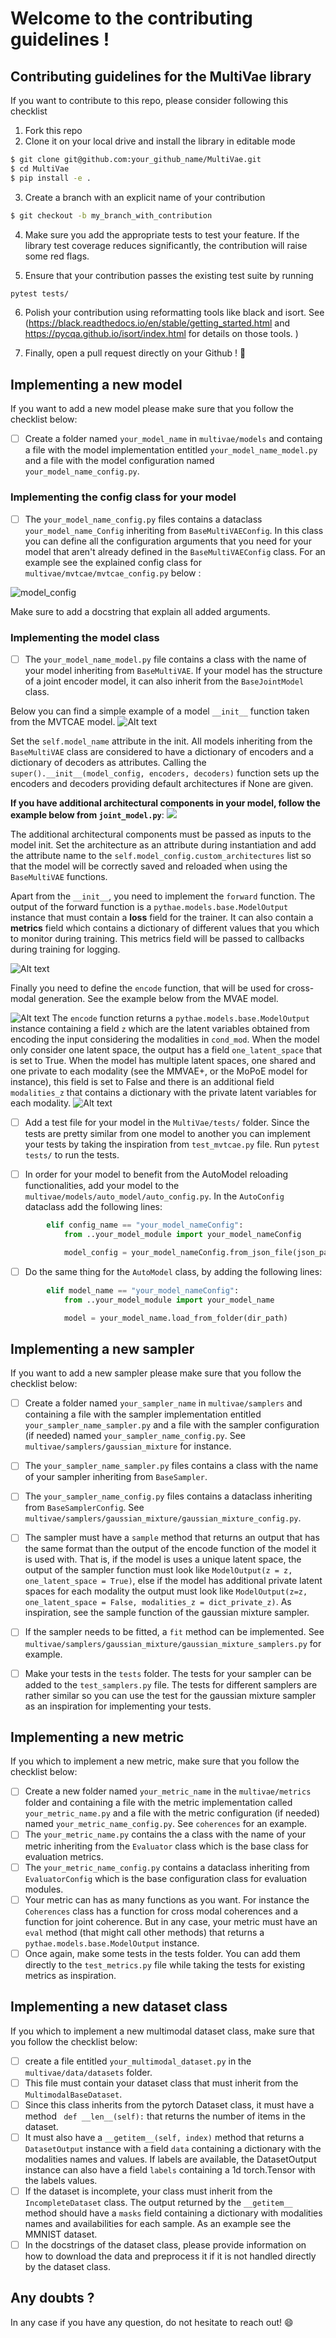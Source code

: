 # Welcome to the contributing guidelines !


## Contributing guidelines for the MultiVae library

If you want to contribute to this repo, please consider following this checklist

1) Fork this repo
2) Clone it on your local drive and install the library in editable mode
```bash
$ git clone git@github.com:your_github_name/MultiVae.git
$ cd MultiVae
$ pip install -e .
```
3) Create a branch with an explicit name of your contribution
```bash
$ git checkout -b my_branch_with_contribution
```
4) Make sure you add the appropriate tests to test your feature. If the library test coverage reduces
significantly, the contribution will raise some red flags.

5) Ensure that your contribution passes the existing test suite by running
```bash
pytest tests/
``` 
6) Polish your contribution using reformatting tools like black and isort. See (https://black.readthedocs.io/en/stable/getting_started.html and https://pycqa.github.io/isort/index.html for details on those tools. )

7) Finally, open a pull request directly on your Github ! :rocket: 


## Implementing a new model
If you want to add a new model please make sure that you follow the checklist below:

- [ ] Create a folder named `your_model_name` in `multivae/models` and containg a file with the model implementation entitled `your_model_name_model.py` and a file with the model configuration named `your_model_name_config.py`.

### Implementing the config class for your model

- [ ] The `your_model_name_config.py` files contains a dataclass `your_model_name_Config` inheriting from `BaseMultiVAEConfig`. In this class you can define all the configuration arguments that you need for your model that aren't already defined in the `BaseMultiVAEConfig` class. For an example see the explained config class for `multivae/mvtcae/mvtcae_config.py` below :

![model_config](./static/model_config_guidelines.png)


 Make sure to add a docstring that explain all added arguments.


### Implementing the model class

- [ ] The `your_model_name_model.py` file contains a class with the name of your model inheriting from `BaseMultiVAE`. If your model has the structure of a joint encoder model, it can also inherit from the `BaseJointModel` class. 

Below you can find a simple example of a model `__init__` function taken from the MVTCAE model. 
![Alt text](./static/simple_model_init.png)

Set the `self.model_name` attribute in the init. 
All models inheriting from the `BaseMultiVAE` class are considered to have a dictionary of encoders and a dictionary of decoders as attributes. Calling the 
`super().__init__(model_config, encoders, decoders)`  function sets up the encoders and decoders providing default architectures if None are given. 

**If you have additional architectural components in your model, follow the example below from `joint_model.py`**:
![](./static/model_class_init_joint.png)

The additional architectural components must be passed as inputs to the model init. Set the architecture as an attribute during instantiation and add the attribute name to the `self.model_config.custom_architectures` list so that the model will be correctly saved and reloaded when using the `BaseMultiVAE` functions.

Apart from the `__init__`, you need to implement the `forward` function. The output of the forward function is a `pythae.models.base.ModelOutput` instance that must contain a **loss** field for the trainer. It can also contain a **metrics** field which contains a dictionary of different values that you which to monitor during training. This metrics field will be passed to callbacks during training for logging.

![Alt text](./static/forward_output.png)

Finally you need to define the `encode` function, that will be used for cross-modal generation. See the example below from the MVAE model. 

![Alt text](./static/encode_basic.png)
The `encode` function returns a `pythae.models.base.ModelOutput` instance containing a field `z` which are the latent variables obtained from encoding the input considering the modalities in `cond_mod`.
When the model only consider one latent space, the output has a field `one_latent_space` that is set to True. 
When the model has multiple latent spaces, one shared and one private to each modality (see the MMVAE+, or the MoPoE model for instance), this field is set to False and there is an additional field `modalities_z` that contains a dictionary with the private latent variables for each modality. 
![Alt text](./static/encode_multiple.png)

- [ ] Add a test file for your model in the `MultiVae/tests/` folder. Since the tests are pretty similar from one model to another you can implement your tests by taking the inspiration from `test_mvtcae.py` file. Run `pytest tests/` to run the tests. 

- [ ] In order for your model to benefit from the AutoModel reloading functionalities, add your model to the `multivae/models/auto_model/auto_config.py`. In the `AutoConfig` dataclass add the following lines:
```python
        elif config_name == "your_model_nameConfig":
            from ..your_model_module import your_model_nameConfig

            model_config = your_model_nameConfig.from_json_file(json_path)

```
- [ ] Do the same thing for the `AutoModel` class, by adding the following lines:

```python
        elif model_name == "your_model_nameConfig":
            from ..your_model_module import your_model_name

            model = your_model_name.load_from_folder(dir_path)
``````


## Implementing a new sampler

If you want to add a new sampler please make sure that you follow the checklist below: 

- [ ] Create a folder named `your_sampler_name` in `multivae/samplers` and containing a file with the sampler implementation entitled `your_sampler_name_sampler.py` and a file with the sampler configuration (if needed) named `your_sampler_name_config.py`. See `multivae/samplers/gaussian_mixture` for instance.
- [ ] The `your_sampler_name_sampler.py` files contains a class with the name of your sampler inheriting from `BaseSampler`.
- [ ] The `your_sampler_name_config.py` files contains a dataclass inheriting from `BaseSamplerConfig`. See `multivae/samplers/gaussian_mixture/gaussian_mixture_config.py`.
- [ ] The sampler must have a `sample` method that returns an output that has the same format than the output of the encode function of the model it is used with. That is, if the model is uses a unique latent space, the output of the sampler function must look like `ModelOutput(z = z, one_latent_space = True)`, else if the model has additional private latent spaces for each modality the output must look like `ModelOutput(z=z, one_latent_space = False, modalities_z = dict_private_z)`.
As inspiration, see the sample function of the gaussian mixture sampler. 

- [ ] If the sampler needs to be fitted, a `fit` method can be implemented. See `multivae/samplers/gaussian_mixture/gaussian_mixture_samplers.py` for example.

- [ ] Make your tests in the `tests` folder. The tests for your sampler can be added to the `test_samplers.py` file. The tests for different samplers are rather similar so you can use the test for the gaussian mixture sampler as an inspiration for implementing your tests.

## Implementing a new metric

If you which to implement a new metric, make sure that you follow the checklist below:
- [ ] Create a new folder named `your_metric_name` in the `multivae/metrics` folder and containing a file with the metric implementation called `your_metric_name.py` and a file with the metric configuration (if needed) named `your_metric_name_config.py`. See `coherences` for an example. 
- [ ] The `your_metric_name.py` contains the a class with the name of your metric inheriting from the `Evaluator` class which is the base class for evaluation metrics.
- [ ] The `your_metric_name_config.py` contains a dataclass inheriting from `EvaluatorConfig` which is the base configuration class for evaluation modules. 
- [ ] Your metric can has as many functions as you want. For instance the `Coherences` class has a function for cross modal coherences and a function for joint coherence. But in any case, your metric must have an `eval` method (that might call other methods) that returns a `pythae.models.base.ModelOutput` instance. 
- [ ] Once again, make some tests in the tests folder. You can add them directly to the `test_metrics.py` file while taking the tests for existing metrics as inspiration. 

## Implementing a new dataset class

If you which to implement a new multimodal dataset class, make sure that you follow the checklist below:

- [ ] create a file entitled `your_multimodal_dataset.py` in the `multivae/data/datasets` folder. 
- [ ] This file must contain your dataset class that must inherit from the `MultimodalBaseDataset`. 
- [ ] Since this class inherits from the pytorch Dataset class, it must have a method ` def __len__(self):` that returns the number of items in the dataset.
- [ ] It must also have a `__getitem__(self, index)` method that returns a `DatasetOutput` instance with a field `data` containing a dictionary with the modalities names and values. If labels are available, the DatasetOutput instance can also have a field `labels` containing a 1d torch.Tensor with the labels values. 
- [ ] If the dataset is incomplete, your class must inherit from the `IncompleteDataset` class. The output returned by the `__getitem__` method should have a `masks` field containing a dictionary with modalities names and availabilities for each sample. As an example see the MMNIST dataset. 
- [ ] In the docstrings of the dataset class, please provide information on how to download the data and preprocess it if it is not handled directly by the dataset class. 

## Any doubts ?
In any case if you have any question, do not hesitate to reach out! :smile:
